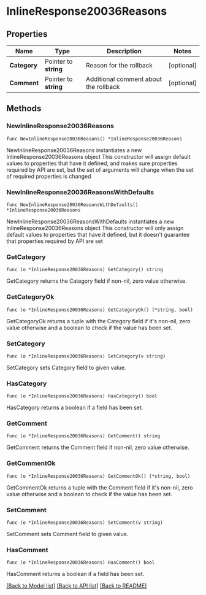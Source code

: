 # InlineResponse20036Reasons

## Properties

Name | Type | Description | Notes
------------ | ------------- | ------------- | -------------
**Category** | Pointer to **string** | Reason for the rollback | [optional] 
**Comment** | Pointer to **string** | Additional comment about the rollback | [optional] 

## Methods

### NewInlineResponse20036Reasons

`func NewInlineResponse20036Reasons() *InlineResponse20036Reasons`

NewInlineResponse20036Reasons instantiates a new InlineResponse20036Reasons object
This constructor will assign default values to properties that have it defined,
and makes sure properties required by API are set, but the set of arguments
will change when the set of required properties is changed

### NewInlineResponse20036ReasonsWithDefaults

`func NewInlineResponse20036ReasonsWithDefaults() *InlineResponse20036Reasons`

NewInlineResponse20036ReasonsWithDefaults instantiates a new InlineResponse20036Reasons object
This constructor will only assign default values to properties that have it defined,
but it doesn't guarantee that properties required by API are set

### GetCategory

`func (o *InlineResponse20036Reasons) GetCategory() string`

GetCategory returns the Category field if non-nil, zero value otherwise.

### GetCategoryOk

`func (o *InlineResponse20036Reasons) GetCategoryOk() (*string, bool)`

GetCategoryOk returns a tuple with the Category field if it's non-nil, zero value otherwise
and a boolean to check if the value has been set.

### SetCategory

`func (o *InlineResponse20036Reasons) SetCategory(v string)`

SetCategory sets Category field to given value.

### HasCategory

`func (o *InlineResponse20036Reasons) HasCategory() bool`

HasCategory returns a boolean if a field has been set.

### GetComment

`func (o *InlineResponse20036Reasons) GetComment() string`

GetComment returns the Comment field if non-nil, zero value otherwise.

### GetCommentOk

`func (o *InlineResponse20036Reasons) GetCommentOk() (*string, bool)`

GetCommentOk returns a tuple with the Comment field if it's non-nil, zero value otherwise
and a boolean to check if the value has been set.

### SetComment

`func (o *InlineResponse20036Reasons) SetComment(v string)`

SetComment sets Comment field to given value.

### HasComment

`func (o *InlineResponse20036Reasons) HasComment() bool`

HasComment returns a boolean if a field has been set.


[[Back to Model list]](../README.md#documentation-for-models) [[Back to API list]](../README.md#documentation-for-api-endpoints) [[Back to README]](../README.md)


